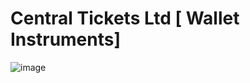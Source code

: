 # Central Tickets Ltd [ Wallet Instruments]
![image](https://user-images.githubusercontent.com/64412852/159513194-717ce512-da7c-4054-8fed-a7aa7b7513ca.png)
